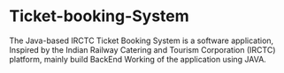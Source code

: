 # Ticket-booking-System
The Java-based IRCTC Ticket Booking System is a software application, Inspired by the Indian Railway Catering and Tourism Corporation (IRCTC) platform, mainly build BackEnd Working of the application using JAVA.
